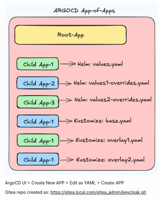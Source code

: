 ![app_of_apps](images/app_of_apps.png)

ArgoCD UI > Create New APP > Edit as YAML > Create APP

Gitea repo created as:
https://gitea.local.com/gitea_admin/keycloak.git